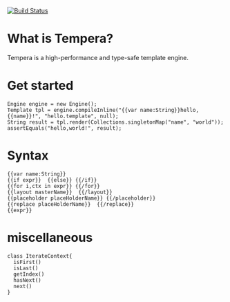 [![Build Status](https://travis-ci.org/kasonyang/tempera.svg?branch=master)](https://travis-ci.org/kasonyang/tempera)

# What is Tempera?

Tempera is a high-performance and type-safe template engine.

# Get started

    Engine engine = new Engine();
    Template tpl = engine.compileInline("{{var name:String}}hello,{{name}}!", "hello.template", null);
    String result = tpl.render(Collections.singletonMap("name", "world"));
    assertEquals("hello,world!", result);

# Syntax

    {{var name:String}}
    {{if expr}}  {{else}} {{/if}}
    {{for i,ctx in expr}} {{/for}}
    {{layout masterName}}  {{/layout}}
    {{placeholder placeHolderName}} {{/placeholder}}
    {{replace placeHolderName}}  {{/replace}}
    {{expr}}

# miscellaneous

    class IterateContext{
      isFirst()
      isLast()
      getIndex()
      hasNext()
      next()
    }
